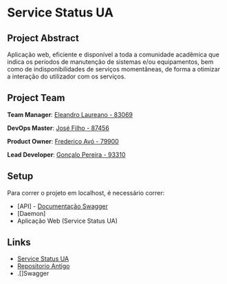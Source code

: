 # Service Status UA

## Project Abstract

Aplicação web, eficiente e disponível a toda a comunidade acadêmica que indica os períodos de manutenção de sistemas e/ou equipamentos, bem como de indisponibilidades de serviços momentâneas, de forma a otimizar a interação do utilizador com os serviços.


## Project Team

**Team Manager**: [Eleandro Laureano - 83069](https://github.com/EleandroG)

**DevOps Master**: [José Filho - 87456](https://github.com/josecarlos55)

**Product Owner**: [Frederico Avó - 79900](https://github.com/freddavo)

**Lead Developer**: [Gonçalo Pereira - 93310](https://github.com/pereira-goncalo)

## Setup

Para correr o projeto em localhost, é necessário correr: 

- [API] - [Documentação Swagger](https://localhost:7001/swagger/index.html)
- [Daemon]
- Aplicação Web (Service Status UA)

## Links
- [Service Status UA](https://servicestatus-ua.azurewebsites.net/)
- [Repositorio Antigo](https://github.com/EleandroG/ServiceStatus)
- .[]Swagger
